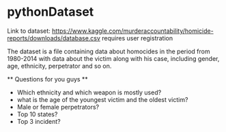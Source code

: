 # pythonDataset

Link to dataset: 
https://www.kaggle.com/murderaccountability/homicide-reports/downloads/database.csv
requires user registration

The dataset is a file containing data about homocides in the period from 1980-2014 with data about the victim along with his case, including gender, age, ethnicity, perpetrator and so on.
 
 ** Questions for you guys **
 * Which ethnicity and which weapon is mostly used?
 * what is the age of the youngest victim and the oldest victim?
 * Male or female perpetrators?
 * Top 10 states?
 * Top 3 incident?
